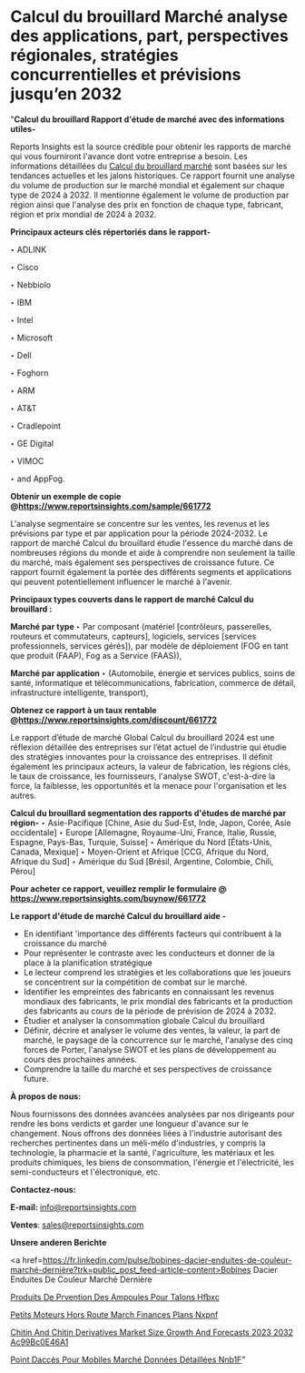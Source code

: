 # Calcul du brouillard Marché analyse des applications, part, perspectives régionales, stratégies concurrentielles et prévisions jusqu’en 2032

"<strong>Calcul du brouillard Rapport d'étude de marché avec des informations utiles-</strong>

Reports Insights est la source crédible pour obtenir les rapports de marché qui vous fourniront l'avance dont votre entreprise a besoin. Les informations détaillées du <a href=https://www.reportsinsights.com/sample/661772>Calcul du brouillard marché</a> sont basées sur les tendances actuelles et les jalons historiques. Ce rapport fournit une analyse du volume de production sur le marché mondial et également sur chaque type de 2024 à 2032. Il mentionne également le volume de production par région ainsi que l'analyse des prix en fonction de chaque type, fabricant, région et prix mondial de 2024 à 2032.

<b>Principaux acteurs clés répertoriés dans le rapport-</b>

‣ ADLINK

‣ Cisco

‣ Nebbiolo

‣ IBM

‣ Intel

‣ Microsoft

‣ Dell

‣ Foghorn

‣ ARM

‣ AT&amp;T

‣ Cradlepoint

‣ GE Digital

‣ VIMOC

‣ and AppFog.

<strong><b>Obtenir un exemple de copie @</b></strong><a href=https://www.reportsinsights.com/sample/661772><strong><b>https://www.reportsinsights.com/sample/661772</b></strong></a>

L'analyse segmentaire se concentre sur les ventes, les revenus et les prévisions par type et par application pour la période 2024-2032. Le rapport de marché Calcul du brouillard étudie l'essence du marché dans de nombreuses régions du monde et aide à comprendre non seulement la taille du marché, mais également ses perspectives de croissance future. Ce rapport fournit également la portée des différents segments et applications qui peuvent potentiellement influencer le marché à l'avenir.

<strong>Principaux types couverts dans le rapport de marché Calcul du brouillard :</strong>

<strong>Marché par type </strong>
‣ Par composant (matériel [contrôleurs, passerelles, routeurs et commutateurs, capteurs], logiciels, services [services professionnels, services gérés]), par modèle de déploiement (FOG en tant que produit (FAAP), Fog as a Service (FAAS)),

<strong>Marché par application </strong>
‣ (Automobile, énergie et services publics, soins de santé, informatique et télécommunications, fabrication, commerce de détail, infrastructure intelligente, transport),

<strong><b>Obtenez ce rapport à un taux rentable @</b></strong><a href=https://www.reportsinsights.com/discount/661772><strong><b>https://www.reportsinsights.com/discount/661772</b></strong></a>

Le rapport d’étude de marché Global Calcul du brouillard 2024 est une réflexion détaillée des entreprises sur l’état actuel de l’industrie qui étudie des stratégies innovantes pour la croissance des entreprises. Il définit également les principaux acteurs, la valeur de fabrication, les régions clés, le taux de croissance, les fournisseurs, l'analyse SWOT, c'est-à-dire la force, la faiblesse, les opportunités et la menace pour l'organisation et les autres.

<strong>Calcul du brouillard segmentation des rapports d'études de marché par région-</strong>
‣ Asie-Pacifique [Chine, Asie du Sud-Est, Inde, Japon, Corée, Asie occidentale]
‣ Europe [Allemagne, Royaume-Uni, France, Italie, Russie, Espagne, Pays-Bas, Turquie, Suisse]
‣ Amérique du Nord [États-Unis, Canada, Mexique]
‣ Moyen-Orient et Afrique [CCG, Afrique du Nord, Afrique du Sud]
‣ Amérique du Sud [Brésil, Argentine, Colombie, Chili, Pérou]

<strong>Pour acheter ce rapport, veuillez remplir le formulaire @   <a href=https://www.reportsinsights.com/buynow/661772>https://www.reportsinsights.com/buynow/661772</a></strong>

<strong>Le rapport d'étude de marché Calcul du brouillard aide -</strong>
<ul>
  <li>En identifiant 'importance des différents facteurs qui contribuent à la croissance du marché</li>
  <li>Pour représenter le contraste avec les conducteurs et donner de la place à la planification stratégique</li>
  <li>Le lecteur comprend les stratégies et les collaborations que les joueurs se concentrent sur la compétition de combat sur le marché.</li>
  <li>Identifier les empreintes des fabricants en connaissant les revenus mondiaux des fabricants, le prix mondial des fabricants et la production des fabricants au cours de la période de prévision de 2024 à 2032.</li>
  <li>Étudier et analyser la consommation globale Calcul du brouillard</li>
  <li>Définir, décrire et analyser le volume des ventes, la valeur, la part de marché, le paysage de la concurrence sur le marché, l'analyse des cinq forces de Porter, l'analyse SWOT et les plans de développement au cours des prochaines années.</li>
  <li>Comprendre la taille du marché et ses perspectives de croissance future.</li>
</ul>
<strong>À propos de nous:</strong>

Nous fournissons des données avancées analysées par nos dirigeants pour rendre les bons verdicts et garder une longueur d'avance sur le changement. Nous offrons des données liées à l'industrie autorisant des recherches pertinentes dans un méli-mélo d'industries, y compris la technologie, la pharmacie et la santé, l'agriculture, les matériaux et les produits chimiques, les biens de consommation, l'énergie et l'électricité, les semi-conducteurs et l'électronique, etc.

<strong>Contactez-nous:</strong>

<strong>E-mail:</strong> <a href=mailto:info@reportsinsights.com>info@reportsinsights.com</a>

<strong>Ventes</strong>: <a href=mailto:sales@reportsinsights.com>sales@reportsinsights.com</a>

<strong>Unsere anderen Berichte</strong>

<a href=https://fr.linkedin.com/pulse/bobines-dacier-enduites-de-couleur-marché-dernière?trk=public_post_feed-article-content>Bobines Dacier Enduites De Couleur Marché Dernière</a>

<a href=https://www.linkedin.com/pulse/produits-de-pr%C3%A9vention-des-ampoules-pour-talons-hfbxc/>Produits De Prvention Des Ampoules Pour Talons Hfbxc</a>

<a href=https://www.linkedin.com/pulse/petits-moteurs-hors-route-march%C3%A9-finances-plans-nxpnf/>Petits Moteurs Hors Route March Finances Plans Nxpnf</a>

<a href=https://medium.com/@anjalimore4366343/chitin-and-chitin-derivatives-market-size-growth-and-forecasts-2023-2032-ac99bc0e46a1>Chitin And Chitin Derivatives Market Size Growth And Forecasts 2023 2032 Ac99Bc0E46A1</a>

<a href=https://fr.linkedin.com/pulse/point-daccès-pour-mobiles-marché-données-détaillées-nnb1f/>Point Daccès Pour Mobiles Marché Données Détaillées Nnb1F</a>"
